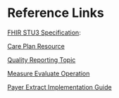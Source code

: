 Reference Links
===============



[FHIR STU3 Specification](http://hl7.org/fhir/STU3/index.html):
    


[Care Plan Resource](http://hl7.org/fhir/2017Jan/careplan.html)



[Quality Reporting Topic](http://hl7.org/fhir/2017Jan/cqif/cqif-quality-reporting.html)



[Measure Evaluate Operation](http://hl7.org/fhir/2017Jan/measure-operations.html#evaluate-measure)



[Payer Extract Implementation Guide](http://ig.fhir.me/cqframework/payerextract/)

